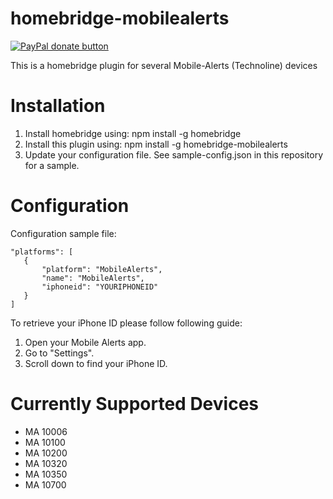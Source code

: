 # homebridge-mobilealerts 

<span class="badge-paypal"><a href="https://www.paypal.com/cgi-bin/webscr?cmd=_s-xclick&hosted_button_id=MRG4QXJBLRV8N" title="Donate to this project using Paypal"><img src="https://img.shields.io/badge/paypal-donate-yellow.svg" alt="PayPal donate button" /></a></span>

This is a homebridge plugin for several Mobile-Alerts (Technoline) devices

# Installation
1. Install homebridge using: npm install -g homebridge
2. Install this plugin using: npm install -g homebridge-mobilealerts
3. Update your configuration file. See sample-config.json in this repository for a sample. 

# Configuration
Configuration sample file:

 ```
"platforms": [
    {
        "platform": "MobileAlerts",
        "name": "MobileAlerts",
        "iphoneid": "YOURIPHONEID"
    }
]
```

To retrieve your iPhone ID please follow following guide:
1. Open your Mobile Alerts app.
2. Go to "Settings".
3. Scroll down to find your iPhone ID. 

# Currently Supported Devices
- MA 10006
- MA 10100
- MA 10200
- MA 10320
- MA 10350
- MA 10700